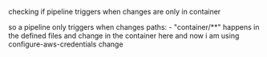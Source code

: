 checking if pipeline triggers when changes are only in container

so a pipeline only triggers when changes  paths:
      - "container/**" happens in the defined  files and change in the container here and now i am using configure-aws-credentials change
